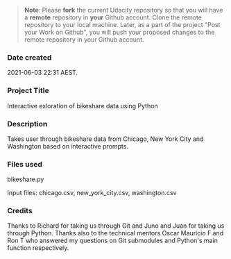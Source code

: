 >**Note**: Please **fork** the current Udacity repository so that you will have a **remote** repository in **your** Github account. Clone the remote repository to your local machine. Later, as a part of the project "Post your Work on Github", you will push your proposed changes to the remote repository in your Github account.

### Date created
2021-06-03 22:31 AEST.

### Project Title
Interactive exloration of bikeshare data using Python

### Description
Takes user through bikeshare data from Chicago, New York City and Washington based on interactive prompts.

### Files used

bikeshare.py

Input files: chicago.csv, new_york_city.csv, washington.csv

### Credits
Thanks to Richard for taking us through Git and Juno and Juan for taking us through Python. Thanks also to the technical mentors Oscar Mauricio F and Ron T who answered my questions on Git submodules and Python's main function respectively.

